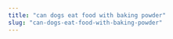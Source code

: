 ```yaml
---
title: "can dogs eat food with baking powder"
slug: "can-dogs-eat-food-with-baking-powder"
---
```


